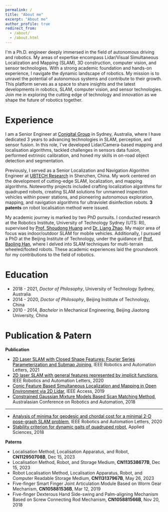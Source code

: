 ```yaml
---
permalink: /
title: "About me"
excerpt: "About me"
author_profile: true
redirect_from: 
  - /about/
  - /about.html
---
```


I'm a Ph.D. engineer deeply immersed in the field of autonomous driving and robotics. My areas of expertise encompass Lidar/Visual Simultaneous Localization and Mapping (SLAM), 3D construction, computer vision, and sensor technologies. With a strong academic foundation and hands-on experience, I navigate the dynamic landscape of robotics. My mission is to unravel the potential of autonomous systems and contribute to their growth. This platform serves as a space to share insights and the latest developments in robotics, SLAM, computer vision, and sensor technologies. Join me in exploring the cutting edge of technology and innovation as we shape the future of robotics together.

Experience
======
I am a Senior Engineer at [<font color="black">Conigital Group</font>](https://conigital.org/) in Sydney, Australia, where I have dedicated 3 years to advancing technologies in SLAM, perception, and sensor fusion. In this role, I've developed Lidar/Camera-based mapping and localisation algorithms, tackled challenges in sensors data fusion, performed extrinsic calibration, and honed my skills in on-road object detection and segmentation.

Previously, I served as a Senior Localization and Navigation Algorithm Engineer at [<font color="black">UBTECH Research</font>](https://research.ubtrobot.com/home) in Shenzhen, China. My work centered on the development of cutting-edge SLAM, localization, and mapping algorithms. Noteworthy projects included crafting localization algorithms for quadruped robots, creating SLAM solutions for unmanned inspection vehicles within power stations, and pioneering autonomous exploration, mapping, and navigation algorithms for ultraviolet disinfection robots. **3 patents** on robot localisation method were issued.

My academic journey is marked by two PhD pursuits. I conducted research at the Robotics Institute, University of Technology Sydney (UTS: RI), supervised by [<font color="black">Prof. Shoudong Huang</font>](https://profiles.uts.edu.au/Shoudong.Huang) and [<font color="black">Dr. Liang Zhao</font>](https://profiles.uts.edu.au/Liang.Zhao). My major area of focus was indoor/outdoor SLAM for mobile vehicles. Additionally, I pursued a PhD at the Beijing Institute of Technology, under the guidance of [<font color="black">Prof. Baoling Han</font>](https://me.bit.edu.cn/szdw/jsml/jdkxjcb/jxsjjys/bssds18/b30885.htm), where I delved into SLAM techniques for multi-terrain wheeled/footed robots. These academic experiences laid the groundwork for my contributions to the field of robotics.

Education
======

* 2018 - 2021, *Doctor of Philosophy*, University of Technology Sydney, Australia
* 2014 - 2020, *Doctor of Philosophy*, Beijing Institute of Technology, China
* 2010 - 2014, *Bachelor* in Mechanical Engineering, Beijing Jiaotong University, China

Publication & Patern
======
**Publication**

* [<font color="black">2D Laser SLAM with Closed Shape Features: Fourier Series Parameterization and Submap Joining</font>](https://www.researchgate.net/profile/Jiaheng-Zhao/publication/349186569_2D_Laser_SLAM_with_Closed_Shape_Features_Fourier_Series_Parameterization_and_Submap_Joining/links/602725d2a6fdcc37a821994f/2D-Laser-SLAM-with-Closed-Shape-Features-Fourier-Series-Parameterization-and-Submap-Joining.pdf), IEEE Robotics and Automation Letters, 2021
* [<font color="black">2D laser SLAM with general features represented by implicit functions</font>](https://opus.lib.uts.edu.au/bitstream/10453/142460/3/2D%20Laser%20SLAM.pdf), IEEE Robotics and Automation Letters, 2020
* [<font color="black">Conic Feature Based Simultaneous Localization and Mapping in Open Environment via 2D Lidar</font>](https://ieeexplore.ieee.org/stamp/stamp.jsp?arnumber=8917627), IEEE Access, 2019
* [<font color="black">Constrained Gaussian Mixture Models Based Scan Matching Method</font>](https://opus.lib.uts.edu.au/bitstream/10453/130102/1/pap130s1-file1.pdf), Australasian Conference on Robotics and Automation, 2018

---
* [<font color="black">Analysis of minima for geodesic and chordal cost for a minimal 2-D pose-graph SLAM problem</font>](https://ieeexplore.ieee.org/abstract/document/8928971), IEEE Robotics and Automation Letters, 2020
* [<font color="black">Stability criterion for dynamic gaits of quadruped robot</font>](https://www.mdpi.com/2076-3417/8/12/2381), Applied Sciences, 2018

**Paterns**
* Localisation Method, Localisation Apparatus, and Robot, **CN112950708B**, Dec 15, 2023
* Localisation Method, Robot, and Storage Medium, **CN113538677B**, Dec 15, 2023
* Robot Localisation Method, Localisation Apparatus, Robot, and Computer Readable Storage Medium, **CN113137967B**, May 26, 2023
* Five-finger Smart Finger Joint Articulation Module Based on Worm Gear Mechanism, **CN105881536B**, Mar 12, 2019
* Five-finger Dexterous Hand Side-swing and Palm-aligning Mechanism Based on Screw Connecting Rod Mechanism, **CN105881566B**, Nov 20, 2018
<!-- Create content & metadata
------
For site content, there is one markdown file for each type of content, which are stored in directories like _publications, _talks, _posts, _teaching, or _pages. For example, each talk is a markdown file in the [_talks directory](https://github.com/academicpages/academicpages.github.io/tree/master/_talks). At the top of each markdown file is structured data in YAML about the talk, which the theme will parse to do lots of cool stuff. The same structured data about a talk is used to generate the list of talks on the [Talks page](https://academicpages.github.io/talks), each [individual page](https://academicpages.github.io/talks/2012-03-01-talk-1) for specific talks, the talks section for the [CV page](https://academicpages.github.io/cv), and the [map of places you've given a talk](https://academicpages.github.io/talkmap.html) (if you run this [python file](https://github.com/academicpages/academicpages.github.io/blob/master/talkmap.py) or [Jupyter notebook](https://github.com/academicpages/academicpages.github.io/blob/master/talkmap.ipynb), which creates the HTML for the map based on the contents of the _talks directory). -->

<!-- **Markdown generator**

I have also created [a set of Jupyter notebooks](https://github.com/academicpages/academicpages.github.io/tree/master/markdown_generator
) that converts a CSV containing structured data about talks or presentations into individual markdown files that will be properly formatted for the academicpages template. The sample CSVs in that directory are the ones I used to create my own personal website at stuartgeiger.com. My usual workflow is that I keep a spreadsheet of my publications and talks, then run the code in these notebooks to generate the markdown files, then commit and push them to the GitHub repository. -->

<!-- How to edit your site's GitHub repository
------
Many people use a git client to create files on their local computer and then push them to GitHub's servers. If you are not familiar with git, you can directly edit these configuration and markdown files directly in the github.com interface. Navigate to a file (like [this one](https://github.com/academicpages/academicpages.github.io/blob/master/_talks/2012-03-01-talk-1.md) and click the pencil icon in the top right of the content preview (to the right of the "Raw | Blame | History" buttons). You can delete a file by clicking the trashcan icon to the right of the pencil icon. You can also create new files or upload files by navigating to a directory and clicking the "Create new file" or "Upload files" buttons. 

Example: editing a markdown file for a talk
![Editing a markdown file for a talk](/images/editing-talk.png) -->

<!-- For more info
------
More info about configuring academicpages can be found in [the guide](https://academicpages.github.io/markdown/). The [guides for the Minimal Mistakes theme](https://mmistakes.github.io/minimal-mistakes/docs/configuration/) (which this theme was forked from) might also be helpful. -->
